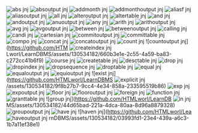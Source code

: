 ![abs jnj](https://github.com/HTMLworl/LearnDBMS/assets/130534182/7a7469ae-cce6-4df1-9709-c56b9c5663cf)
![absoutput jnj](https://github.com/HTMLworl/LearnDBMS/assets/130534182/963b02de-453d-41f5-a3d4-f9c2fb2616b1)
![addmonth jnj](https://github.com/HTMLworl/LearnDBMS/assets/130534182/3bbda07c-3d48-4555-9fd7-9ff80d101e1e)
![addmonthoutput jnj](https://github.com/HTMLworl/LearnDBMS/assets/130534182/5bcc0127-b07d-4e00-90d8-ecb32deee5f2)
![aliasf jnj](https://github.com/HTMLworl/LearnDBMS/assets/130534182/86830202-74e1-430e-a4cd-1332bf2810cf)
![aliasoutput jnj](https://github.com/HTMLworl/LearnDBMS/assets/130534182/8bdc3d39-6f72-4179-9558-c182d2566e8c)
![all jnj](https://github.com/HTMLworl/LearnDBMS/assets/130534182/ff582253-734e-428b-b482-f74cd3d4a489)
![alteroutput jnj](https://github.com/HTMLworl/LearnDBMS/assets/130534182/bd3fac39-4322-42e2-a173-e554ca6d7719)
![altertable jnj](https://github.com/HTMLworl/LearnDBMS/assets/130534182/eec963c2-9d86-460e-8a44-27397406efe0)
![and jnj](https://github.com/HTMLworl/LearnDBMS/assets/130534182/fa2443da-e14c-416b-9293-efa8e6104669)
![andoutput jnj](https://github.com/HTMLworl/LearnDBMS/assets/130534182/9115df7e-0c42-4caa-9c44-f37eacc8f889)
![anuoutput jnj](https://github.com/HTMLworl/LearnDBMS/assets/130534182/60256f45-2305-43e6-b997-29da8f7eb4a8)
![any jnj](https://github.com/HTMLworl/LearnDBMS/assets/130534182/2335dec8-6943-45d4-b80f-30dde185a174)
![arith jnj](https://github.com/HTMLworl/LearnDBMS/assets/130534182/0a89bb76-778c-418d-9c6c-7d29f165ec44)
![arithoutput jnj](https://github.com/HTMLworl/LearnDBMS/assets/130534182/24f7727d-f0f3-49fe-9954-8e3e7461588d)
![avg jnj](https://github.com/HTMLworl/LearnDBMS/assets/130534182/84ed40da-901d-493e-95c5-7b280e7b8880)
![avgoutput jnj](https://github.com/HTMLworl/LearnDBMS/assets/130534182/253992c6-e0a8-44f4-94a9-f0333229f422)
![between jnj](https://github.com/HTMLworl/LearnDBMS/assets/130534182/0079f21a-1062-44fd-bb81-4b0a0f297dc0)
![betweenoutput jnj](https://github.com/HTMLworl/LearnDBMS/assets/130534182/a3991e37-9b7d-4f55-b106-4e72f4fa3b34)
![calling jnj](https://github.com/HTMLworl/LearnDBMS/assets/130534182/dd467280-db0d-4088-b6b1-d41a14ae3922)
![candi jnj](https://github.com/HTMLworl/LearnDBMS/assets/130534182/13efb8ce-47d7-4de3-a590-a4aac3a5a5fa)
![cartesian jnj](https://github.com/HTMLworl/LearnDBMS/assets/130534182/64ba2f8e-d819-449e-aa33-7c93688dbe59)
![commitoutput jnj](https://github.com/HTMLworl/LearnDBMS/assets/130534182/d743a605-2920-4e4d-9e7f-0ea28e884ea9)
![committable jnj](https://github.com/HTMLworl/LearnDBMS/assets/130534182/e19c5b79-e717-4164-8efa-3e25dec84b1f)
![compo jnj](https://github.com/HTMLworl/LearnDBMS/assets/130534182/ebf1ec37-2310-483c-a4b7-0773c1795eb7)
![concat jnj](https://github.com/HTMLworl/LearnDBMS/assets/130534182/98cecc3e-4ef8-43b0-b107-1aa10fd53f79)
![concatoutput jnj](https://github.com/HTMLworl/LearnDBMS/assets/130534182/9f5b7614-120f-4b45-a0c5-53fa6732e068)
![count jnj](https://github.com/HTMLworl/LearnDBMS/assets/130534182/4cbb30cd-d685-4d48-8d32-06db047e4e76)
![countoutput jnj](https://github.com/HTM
![createindex jnj](https://github.com/HTMLworl/LearnDBMS/assets/130534182/39abecb2-b80d-4413-8a2a-8ce4b7183be0)
Lworl/LearnDBMS/assets/130534182/660b3e1e-2c55-4a59-ba83-c272cc41b6f9)
![course jnj](https://github.com/HTMLworl/LearnDBMS/assets/130534182/2a2d517c-ae28-4913-b9d7-8785d60157ac)
![createtable jnj](https://github.com/HTMLworl/LearnDBMS/assets/130534182/e87be1cb-4b4a-40ed-b1d2-74e7e2bcb9e7)
![desctable jnj](https://github.com/HTMLworl/LearnDBMS/assets/130534182/e11354b9-351c-4f65-aa28-add4c4cf484e)
![drop jnj](https://github.com/HTMLworl/LearnDBMS/assets/130534182/510465d8-ef01-4be4-a0c9-76b37aa54e82)
![dropindex jnj](https://github.com/HTMLworl/LearnDBMS/assets/130534182/178b41ca-4e0d-4ed3-aed4-bafd9ca4021c)
![dropsequence jnj](https://github.com/HTMLworl/LearnDBMS/assets/130534182/a18e244f-7df4-4cc3-8898-97e6879c1e7b)
![droptable jnj](https://github.com/HTMLworl/LearnDBMS/assets/130534182/6a671fb5-d41f-4ad6-bd92-f80a67597872)
![equal jnj](https://github.com/HTMLworl/LearnDBMS/assets/130534182/412aed6d-fbbf-4ce3-b07a-924f93efaedc)
![equaloutput jnj](https://github.com/HTMLworl/LearnDBMS/assets/130534182/1122ac1f-98fc-445c-9a4d-8dd3a1c04dfd)
![equioutput jnj](https://github.com/HTMLworl/LearnDBMS/assets/130534182/374f8855-d192-4cca-acb0-3ca3d6a6b011)
![exist jnj](https://github.com/HTMLworl/LearnDBMS
![explicit jnj](https://github.com/HTMLworl/LearnDBMS/assets/130534182/12d037b7-8001-4604-b2b6-0cb74fd05fde)
/assets/130534182/9f8b27b7-9cc4-4e34-858a-233595519b86)
![exp jnj](https://github.com/HTMLworl/LearnDBMS/assets/130534182/58dc83df-2783-40fe-8db7-4e27d67ff0ff)
![expoutput jnj](https://github.com/HTMLworl/LearnDBMS/assets/130534182/abc311df-c7bb-40e6-a98d-b498449a6cc2)
![floor jnj](https://github.com/HTMLworl/LearnDBMS/assets/130534182/184d85a3-40ed-489b-8c53-e1a79674c208)
![flooroutput jnj](https://github.com/HTMLworl/LearnDBMS/assets/130534182/986b4961-00df-4b70-904c-b117a72d54d4)
![foreign jnj](https://github.com/HTMLworl/LearnDBMS/assets/130534182/ee6ce2ef-aeae-4694-99cf-5f6278a32e05)
![function jnj](https://github.com/HTMLworl/LearnDBMS/assets/130534182/82a159f1-8542-41eb-91a4-2ce875335d1e)
![granttable jnj](https://github.com/HTMLworl/LearnDBMS/assets/130534182/88c2c5c3-b889-49cc-bbcf-3990707aef32)
![group jnj](https://github.com/HTMLworl/LearnDB
![in jnj](https://github.com/HTMLworl/LearnDBMS/assets/130534182/a0dab7cb-fdb4-465e-8393-a29fa01a03ff)
MS/assets/130534182/44d65bad-221a-4dca-80aa-8d96a8879328)
![groupoutput jnj](https://github.com/HTMLworl/LearnDBMS/assets/130534182/e87424f3-185a-4aeb-a767-ce97fb761416)
![have jnj](https://github.com/HTMLworl/LearnDBMS/assets/130534182/c3ba7949-3bb0-4384-93ba-89394a016978)
![haven jnj](https://github.com/HTMLworl/Lea
![haveoutput jnj](https://github.com/HTMLworl/LearnDBMS/assets/130534182/43693f25-58bd-4e30-9c4e-a8f2be55145d)
rnDBMS/assets/130534182/03993fd1-23e4-439a-a6c3-1b7a11ef38e1)




